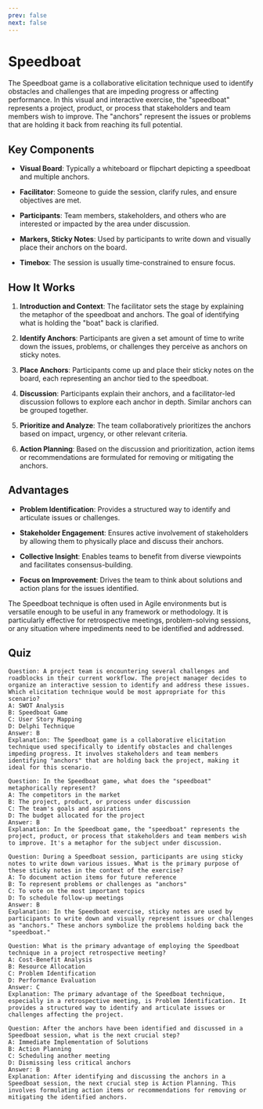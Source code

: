 ```yaml
---
prev: false
next: false
---
```


# Speedboat

The Speedboat game is a collaborative elicitation technique used to identify obstacles and challenges that are impeding progress or affecting performance. In this visual and interactive exercise, the "speedboat" represents a project, product, or process that stakeholders and team members wish to improve. The "anchors" represent the issues or problems that are holding it back from reaching its full potential.

## Key Components

- **Visual Board**: Typically a whiteboard or flipchart depicting a speedboat and multiple anchors.
- **Facilitator**: Someone to guide the session, clarify rules, and ensure objectives are met.

- **Participants**: Team members, stakeholders, and others who are interested or impacted by the area under discussion.

- **Markers, Sticky Notes**: Used by participants to write down and visually place their anchors on the board.

- **Timebox**: The session is usually time-constrained to ensure focus.

## How It Works

1. **Introduction and Context**: The facilitator sets the stage by explaining the metaphor of the speedboat and anchors. The goal of identifying what is holding the "boat" back is clarified.

2. **Identify Anchors**: Participants are given a set amount of time to write down the issues, problems, or challenges they perceive as anchors on sticky notes.

3. **Place Anchors**: Participants come up and place their sticky notes on the board, each representing an anchor tied to the speedboat.

4. **Discussion**: Participants explain their anchors, and a facilitator-led discussion follows to explore each anchor in depth. Similar anchors can be grouped together.

5. **Prioritize and Analyze**: The team collaboratively prioritizes the anchors based on impact, urgency, or other relevant criteria.

6. **Action Planning**: Based on the discussion and prioritization, action items or recommendations are formulated for removing or mitigating the anchors.

## Advantages

- **Problem Identification**: Provides a structured way to identify and articulate issues or challenges.
- **Stakeholder Engagement**: Ensures active involvement of stakeholders by allowing them to physically place and discuss their anchors.

- **Collective Insight**: Enables teams to benefit from diverse viewpoints and facilitates consensus-building.

- **Focus on Improvement**: Drives the team to think about solutions and action plans for the issues identified.

The Speedboat technique is often used in Agile environments but is versatile enough to be useful in any framework or methodology. It is particularly effective for retrospective meetings, problem-solving sessions, or any situation where impediments need to be identified and addressed.

## Quiz

```quiz
Question: A project team is encountering several challenges and roadblocks in their current workflow. The project manager decides to organize an interactive session to identify and address these issues. Which elicitation technique would be most appropriate for this scenario?
A: SWOT Analysis
B: Speedboat Game
C: User Story Mapping
D: Delphi Technique
Answer: B
Explanation: The Speedboat game is a collaborative elicitation technique used specifically to identify obstacles and challenges impeding progress. It involves stakeholders and team members identifying "anchors" that are holding back the project, making it ideal for this scenario.

Question: In the Speedboat game, what does the "speedboat" metaphorically represent?
A: The competitors in the market
B: The project, product, or process under discussion
C: The team's goals and aspirations
D: The budget allocated for the project
Answer: B
Explanation: In the Speedboat game, the "speedboat" represents the project, product, or process that stakeholders and team members wish to improve. It's a metaphor for the subject under discussion.

Question: During a Speedboat session, participants are using sticky notes to write down various issues. What is the primary purpose of these sticky notes in the context of the exercise?
A: To document action items for future reference
B: To represent problems or challenges as "anchors"
C: To vote on the most important topics
D: To schedule follow-up meetings
Answer: B
Explanation: In the Speedboat exercise, sticky notes are used by participants to write down and visually represent issues or challenges as "anchors." These anchors symbolize the problems holding back the "speedboat."

Question: What is the primary advantage of employing the Speedboat technique in a project retrospective meeting?
A: Cost-Benefit Analysis
B: Resource Allocation
C: Problem Identification
D: Performance Evaluation
Answer: C
Explanation: The primary advantage of the Speedboat technique, especially in a retrospective meeting, is Problem Identification. It provides a structured way to identify and articulate issues or challenges affecting the project.

Question: After the anchors have been identified and discussed in a Speedboat session, what is the next crucial step?
A: Immediate Implementation of Solutions
B: Action Planning
C: Scheduling another meeting
D: Dismissing less critical anchors
Answer: B
Explanation: After identifying and discussing the anchors in a Speedboat session, the next crucial step is Action Planning. This involves formulating action items or recommendations for removing or mitigating the identified anchors.
```
